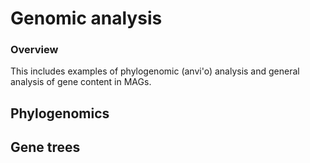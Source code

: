# Genomic analysis

### Overview
This includes examples of phylogenomic (anvi'o) analysis and general analysis of gene content in MAGs.

## Phylogenomics

## Gene trees